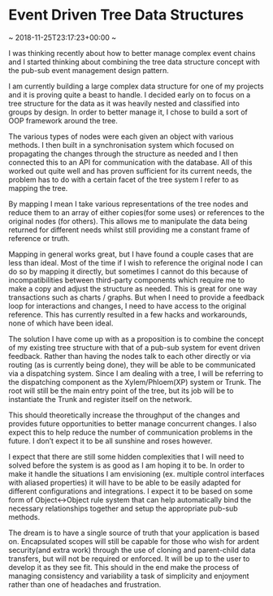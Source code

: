 # Event Driven Tree Data Structures
~ 2018-11-25T23:17:23+00:00 ~

I was thinking recently about how to better manage complex event chains and I started thinking about combining the tree data structure concept with the pub-sub event management design pattern.

I am currently building a large complex data structure for one of my projects and it is proving quite a beast to handle. I decided early on to focus on a tree structure for the data as it was heavily nested and classified into groups by design. In order to better manage it, I chose to build a sort of OOP framework around the tree.

The various types of nodes were each given an object with various methods. I then built in a synchronisation system which focused on propagating the changes through the structure as needed and I then connected this to an API for communication with the database. All of this worked out quite well and has proven sufficient for its current needs, the problem has to do with a certain facet of the tree system I refer to as mapping the tree.

By mapping I mean I take various representations of the tree nodes and reduce them to an array of either copies(for some uses) or references to the original nodes (for others). This allows me to manipulate the data being returned for different needs whilst still providing me a constant frame of reference or truth.

Mapping in general works great, but I have found a couple cases that are less than ideal. Most of the time if I wish to reference the original node I can do so by mapping it directly, but sometimes I cannot do this because of incompatibilities between third-party components which require me to make a copy and adjust the structure as needed. This is great for one way transactions such as charts / graphs. But when I need to provide a feedback loop for interactions and changes, I need to have access to the original reference. This has currently resulted in a few hacks and workarounds, none of which have been ideal.

The solution I have come up with as a proposition is to combine the concept of my existing tree structure with that of a pub-sub system for event driven feedback. Rather than having the nodes talk to each other directly or via routing (as is currently being done), they will be able to be communicated via a dispatching system. Since I am dealing with a tree, I will be referring to the dispatching component as the Xylem/Phloem(XP) system or Trunk. The root will still be the main entry point of the tree, but its job will be to instantiate the Trunk and register itself on the network.

This should theoretically increase the throughput of the changes and provides future opportunities to better manage concurrent changes. I also expect this to help reduce the number of communication problems in the future. I don’t expect it to be all sunshine and roses however.

I expect that there are still some hidden complexities that I will need to solved before the system is as good as I am hoping it to be. In order to make it handle the situations I am envisioning (ex. multiple control interfaces with aliased properties) it will have to be able to be easily adapted for different configurations and integrations. I expect it to be based on some form of Object&lt;-&gt;Object rule system that can help automatically bind the necessary relationships together and setup the appropriate pub-sub methods.

The dream is to have a single source of truth that your application is based on. Encapsulated scopes will still be capable for those who wish for ardent security(and extra work) through the use of cloning and parent-child data transfers, but will not be required or enforced. It will be up to the user to develop it as they see fit. This should in the end make the process of managing consistency and variability a task of simplicity and enjoyment rather than one of headaches and frustration.